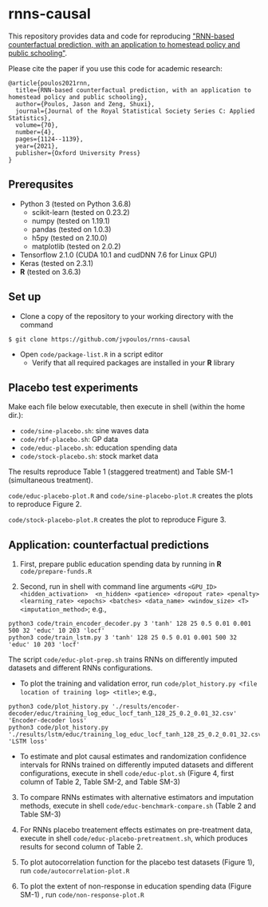 # rnns-causal

This repository provides data and code for reproducing ["RNN-based counterfactual prediction, with an application to homestead policy and public schooling"](https://academic.oup.com/jrsssc/article/70/4/1124/7034010).

Please cite the paper if you use this code for academic research:

```
@article{poulos2021rnn,
  title={RNN-based counterfactual prediction, with an application to homestead policy and public schooling},
  author={Poulos, Jason and Zeng, Shuxi},
  journal={Journal of the Royal Statistical Society Series C: Applied Statistics},
  volume={70},
  number={4},
  pages={1124--1139},
  year={2021},
  publisher={Oxford University Press}
}
```

Prerequsites
------

* Python 3 (tested on Python 3.6.8)
  * scikit-learn (tested on 0.23.2)
  * numpy (tested on 1.19.1)
  * pandas (tested on 1.0.3)
  * h5py (tested on 2.10.0)
  * matplotlib (tested on 2.0.2)
* Tensorflow 2.1.0 (CUDA 10.1 and cudDNN 7.6 for Linux GPU)
* Keras (tested on 2.3.1)
* **R** (tested on 3.6.3) 

Set up
------
* Clone a copy of the repository to your working directory with the command
```
$ git clone https://github.com/jvpoulos/rnns-causal
```
* Open `code/package-list.R` in a script editor
  * Verify that all required packages are installed in your **R** library

Placebo test experiments
------

Make each file below executable, then execute in shell (within the home dir.):

* `code/sine-placebo.sh`: sine waves data
* `code/rbf-placebo.sh`: GP data
* `code/educ-placebo.sh`: education spending data
* `code/stock-placebo.sh`: stock market data

The results reproduce Table 1 (staggered treatment) and Table SM-1 (simultaneous treatment). 

`code/educ-placebo-plot.R`  and `code/sine-placebo-plot.R` creates the plots to reproduce Figure 2.

`code/stock-placebo-plot.R` creates the plot to reproduce Figure 3. 

Application: counterfactual predictions
------

1. First, prepare public education spending data by running in **R** `code/prepare-funds.R`

2. Second, run in shell with command line arguments `<GPU_ID> <hidden_activation>  <n_hidden> <patience> <dropout rate> <penalty> <learning_rate> <epochs> <batches> <data_name> <window_size> <T> <imputation_method>`; e.g., 
```
python3 code/train_encoder_decoder.py 3 'tanh' 128 25 0.5 0.01 0.001 500 32 'educ' 10 203 'locf'
python3 code/train_lstm.py 3 'tanh' 128 25 0.5 0.01 0.001 500 32 'educ' 10 203 'locf'
```

The script `code/educ-plot-prep.sh` trains RNNs on differently imputed datasets and different RNNs configurations. 

  * To plot the training and validation error, run `code/plot_history.py <file location of training log> <title>`; e.g., 
  ```
  python3 code/plot_history.py './results/encoder-decoder/educ/training_log_educ_locf_tanh_128_25_0.2_0.01_32.csv' 'Encoder-decoder loss'
  python3 code/plot_history.py './results/lstm/educ/training_log_educ_locf_tanh_128_25_0.2_0.01_32.csv' 'LSTM loss'
  ```
  * To estimate and plot causal estimates and randomization confidence intervals for RNNs trained on differently imputed datasets and different configurations, execute in shell `code/educ-plot.sh` (Figure 4, first column of Table 2, Table SM-2, and Table SM-3)

3. To compare RNNs estimates with alternative estimators and imputation methods, execute in shell `code/educ-benchmark-compare.sh` (Table 2 and Table SM-3)

4. For RNNs placebo treatement effects estimates on pre-treatment data, execute in shell `code/educ-placebo-pretreatment.sh`, which produces results for second column of Table 2. 

5. To plot autocorrelation function for the placebo test datasets (Figure 1), run `code/autocorrelation-plot.R`

6. To plot the extent of non-response in education spending data (Figure SM-1) , run `code/non-response-plot.R` 